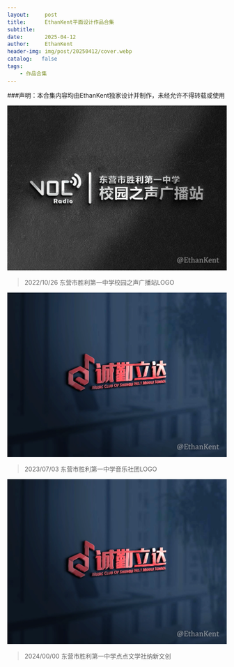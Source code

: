 ```yaml
---
layout:     post
title:      EthanKent平面设计作品合集
subtitle:   
date:       2025-04-12
author:     EthanKent
header-img: img/post/20250412/cover.webp
catalog:   false
tags:
    - 作品合集
---
```


###声明：本合集内容均由EthanKent独家设计并制作，未经允许不得转载或使用

![img](/img/post/2025-04-12/01.webp)
> 2022/10/26 东营市胜利第一中学校园之声广播站LOGO

![img](/img/post/2025-04-12/02.webp)
> 2023/07/03 东营市胜利第一中学音乐社团LOGO

![img](/img/post/2025-04-12/02.webp)
> 2024/00/00 东营市胜利第一中学点点文学社纳新文创

